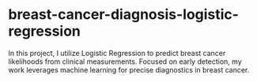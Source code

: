 # breast-cancer-diagnosis-logistic-regression
In this project, I utilize Logistic Regression to predict breast cancer likelihoods from clinical measurements. Focused on early detection, my work leverages machine learning for precise diagnostics in breast cancer.
